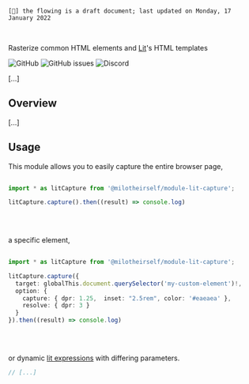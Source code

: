 <br>

`[🔖] the flowing is a draft document; last updated on Monday, 17 January 2022`

<br>

Rasterize common HTML elements and [Lit](https://github.com/lit/lit)'s HTML templates

![GitHub](https://img.shields.io/github/license/MiloTheirself/module-lit-capture?label=License)
![GitHub issues](https://img.shields.io/github/issues/MiloTheirself/module-lit-capture?label=Issues)
![Discord](https://img.shields.io/discord/494388532270465024?label=Discord)

[...]

<!--## Documentation

Full documentation is available at [applic.dev](https://applic.dev/outline/module-lit-capture).-->

## Overview

[...]

## Usage

This module allows you to easily capture the entire browser page, 

```typescript
 
import * as litCapture from '@milotheirself/module-lit-capture';

litCapture.capture().then((result) => console.log)
  
```

<br>

a specific element, 

```typescript
 
import * as litCapture from '@milotheirself/module-lit-capture';

litCapture.capture({ 
  target: globalThis.document.querySelector('my-custom-element')!, 
  option: { 
    capture: { dpr: 1.25,  inset: "2.5rem", color: '#eaeaea' },
    resolve: { dpr: 3 }
  } 
}).then((result) => console.log) 
  
```

<br>

or dynamic [lit expressions](https://lit.dev/docs/templates/expressions/) with differing parameters.

```typescript
// [...]
```

<!--```typescript
 
import { html, nothing } from 'lit';
import { context } from '@milotheirself/module-html-capture';
import * as litCapture from '@milotheirself/module-lit-capture';


litCapture
    .context({
      target: globalThis.document.body, 
      option: { 
        capture: { dpr: 1.25,  inset: "2.5rem", color: '#eaeaea' },
        resolve: { dpr: 3 }
      } 
    })  
    .capture({ 
      frames:[
         // frame 1
         {
           greeting: ['Hello', 'World'], 
         },

         // frame 2
         {
           greeting: ['And hello', 'GitHub'],
           caption: 'These are HTML-snippets turning into an PNG image format–',
         },

         // frame n
         // { ... }
       ]
    }) 
  .then((result) => console.log) // {
                                                 //   [...]
                                                 // }

// +
const template = (option: any) => html`
  <div style="color: #e65454;">
 
    <h1>${option.greeting.join(', ')}!</h1>
 

 
    ${option.caption 
      ? html`<p>${option.caption}</p>` 
      : nothing
    }
  
  </div>
`;

// +
htmlCapture
  .capture(template)()
  .then((result) => {
    console.log(result);

    // [...]
  });
  
```-->

<!--### Contributing

Please see [CONTRIBUTING.md]().-->
